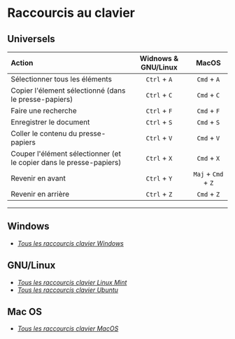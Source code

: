 # Raccourcis au clavier

## Universels

|Action|Widnows & GNU/Linux|MacOS|
|:--|:--:|:--:|
|Sélectionner tous les éléments|`Ctrl` + `A`|`Cmd` + `A`|
|Copier l'élement sélectionné (dans le presse-papiers)|`Ctrl` + `C`|`Cmd` + `C`|
|Faire une recherche|`Ctrl` + `F`|`Cmd` + `F`|
|Enregistrer le document|`Ctrl` + `S`|`Cmd` + `S`|
|Coller le contenu du presse-papiers|`Ctrl` + `V`|`Cmd` + `V`|
|Couper l'élément sélectionner (et le copier dans le presse-papiers)|`Ctrl` + `X`|`Cmd` + `X`|
|Revenir en avant|`Ctrl` + `Y`|`Maj` + `Cmd` + `Z`|
|Revenir en arrière|`Ctrl` + `Z`|`Cmd` + `Z`|

---

## Windows

+ _[Tous les raccourcis clavier Windows](https://support.microsoft.com/fr-fr/help/12445/windows-keyboard-shortcuts)_

## GNU/Linux

+ _[Tous les raccourcis clavier Linux Mint](https://defkey.com/fr/linux-mint-cinnamon-raccourcis-clavier)_
+ _[Tous les raccourcis clavier Ubuntu](https://doc.ubuntu-fr.org/raccourcis_clavier)_

## Mac OS

+ _[Tous les raccourcis clavier MacOS](https://support.apple.com/fr-fr/HT201236)_
